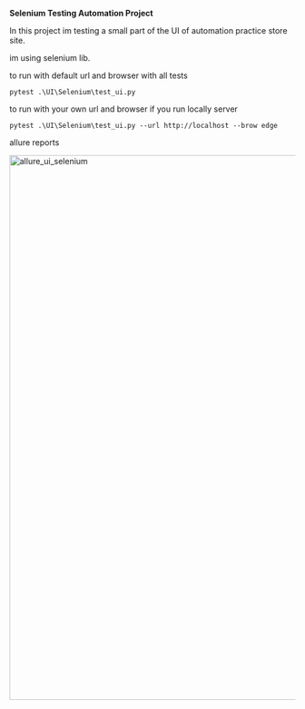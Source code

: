**Selenium Testing Automation Project**

In this project im testing a small part of the UI of automation practice store site.

im using selenium lib.

to run with default url and browser with all tests

`pytest .\UI\Selenium\test_ui.py`

to run with your own url and browser if you run locally server

`pytest .\UI\Selenium\test_ui.py --url http://localhost --brow edge`

allure reports

<img width="960" alt="allure_ui_selenium" src="https://user-images.githubusercontent.com/67972489/191495503-38af0edc-ace7-46b8-920a-987c314c240c.png">
